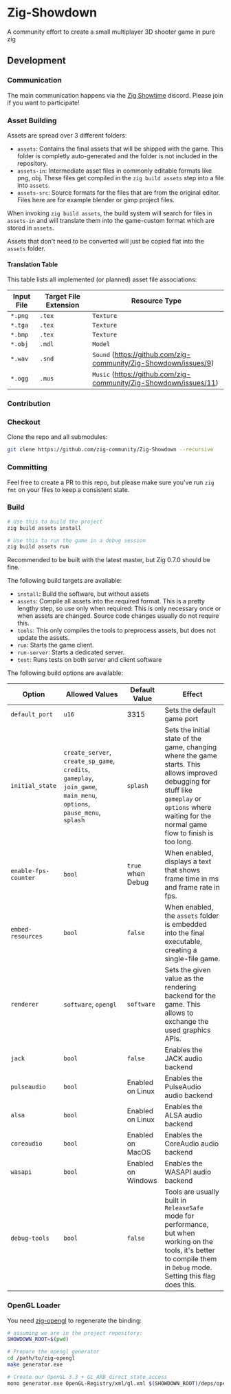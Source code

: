 # Zig-Showdown
A community effort to create a small multiplayer 3D shooter game in pure zig

## Development

### Communication

The main communication happens via the [Zig Showtime](https://discord.gg/p4bUwnf92n) discord. Please join if you want to participate!

### Asset Building

Assets are spread over 3 different folders:
- `assets`: Contains the final assets that will be shipped with the game. This folder is completly auto-generated and the folder is not included in the repository.
- `assets-in`: Intermediate asset files in commonly editable formats like png, obj. These files get compiled in the `zig build assets` step into a file into `assets`.
- `assets-src`: Source formats for the files that are from the original editor. Files here are for example blender or gimp project files.

When invoking `zig build assets`, the build system will search for files in `assets-in` and will translate them into the game-custom format which are stored in `assets`.

Assets that don't need to be converted will just be copied flat into the `assets` folder.

#### Translation Table

This table lists all implemented (or planned) asset file associations:

| Input File | Target File Extension | Resource Type |
|------------|-----------------------|---------------|
| `*.png`    | `.tex`                | `Texture`     |
| `*.tga`    | `.tex`                | `Texture`     |
| `*.bmp`    | `.tex`                | `Texture`     |
| `*.obj`    | `.mdl`                | `Model`       |
| `*.wav`    | `.snd`                | `Sound` (https://github.com/zig-community/Zig-Showdown/issues/9)  |
| `*.ogg`    | `.mus`                | `Music` (https://github.com/zig-community/Zig-Showdown/issues/11) |

### Contribution

### Checkout

Clone the repo and all submodules:
```sh
git clone https://github.com/zig-community/Zig-Showdown --recursive
```

### Committing

Feel free to create a PR to this repo, but please make sure you've run `zig fmt` on your files to keep a consistent state.

### Build

```sh
# Use this to build the project
zig build assets install

# Use this to run the game in a debug session
zig build assets run
```

Recommended to be built with the latest master, but Zig 0.7.0 should be fine.

The following build targets are available:

- `install`: Build the software, but without assets
- `assets`: Compile all assets into the required format. This is a pretty lengthy step, so use only when required: This is only necessary once or when assets are changed. Source code changes usually do not require this.
- `tools`: This only compiles the tools to preprocess assets, but does not update the assets.
- `run`: Starts the game client.
- `run-server`: Starts a dedicated server.
- `test`: Runs tests on both server and client software

The following build options are available:

| Option               | Allowed Values | Default Value      | Effect                     |
|----------------------|----------------|--------------------|----------------------------|
| `default_port`       | `u16`          | 3315               | Sets the default game port |
| `initial_state`      | `create_server`, `create_sp_game`, `credits`, `gameplay`, `join_game`, `main_menu`, `options`, `pause_menu`, `splash`  | `splash` | Sets the initial state of the game, changing where the game starts. This allows improved debugging for stuff like `gameplay` or `options` where waiting for the normal game flow to finish is too long. |
| `enable-fps-counter` | `bool`         | `true` when Debug  | When enabled, displays a text that shows frame time in ms and frame rate in fps. |
| `embed-resources`    | `bool`         | `false`            | When enabled, the `assets` folder is embedded into the final executable, creating a single-file game. |
| `renderer`           | `software`, `opengl` | `software` | Sets the given value as the rendering backend for the game. This allows to exchange the used graphics APIs. |
| `jack`               | `bool`         | `false`            | Enables the JACK audio backend |
| `pulseaudio`         | `bool`         | Enabled on Linux   | Enables the PulseAudio audio backend |
| `alsa`               | `bool`         | Enabled on Linux   | Enables the ALSA audio backend |
| `coreaudio`          | `bool`         | Enabled on MacOS   | Enables the CoreAudio audio backend |
| `wasapi`             | `bool`         | Enabled on Windows | Enables the WASAPI audio backend |
| `debug-tools`        | `bool`         | `false`            | Tools are usually built in `ReleaseSafe` mode for performance, but when working on the tools, it's better to compile them in `Debug` mode. Setting this flag does this. |

### OpenGL Loader

You need [zig-opengl](https://github.com/MasterQ32/zig-opengl) to regenerate the binding:

```sh
# assuming we are in the project repository:
SHOWDOWN_ROOT=$(pwd)

# Prepare the opengl generator
cd /path/to/zig-opengl
make generator.exe

# Create our OpenGL 3.3 + GL_ARB_direct_state_access
mono generator.exe OpenGL-Registry/xml/gl.xml $(SHOWDOWN_ROOT)/deps/opengl/gl_3v3_with_exts.zig GL_VERSION_3_3 GL_ARB_direct_state_access GL_KHR_debug
```